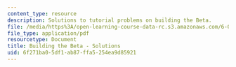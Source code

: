 ```yaml
---
content_type: resource
description: Solutions to tutorial problems on building the Beta.
file: /media/https%3A/open-learning-course-data-rc.s3.amazonaws.com/6-004-computation-structures-spring-2009/6f271ba05df1ab87ffa5254ea9d85921_MIT6_004s09_tutor14_sol.pdf
file_type: application/pdf
resourcetype: Document
title: Building the Beta - Solutions
uid: 6f271ba0-5df1-ab87-ffa5-254ea9d85921
---
```

